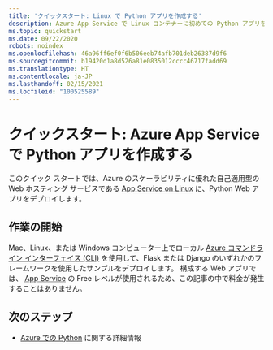 ```yaml
---
title: 'クイックスタート: Linux で Python アプリを作成する'
description: Azure App Service で Linux コンテナーに初めての Python アプリをデプロイして、App Service の使用を開始します。
ms.topic: quickstart
ms.date: 09/22/2020
robots: noindex
ms.openlocfilehash: 46a96ff6ef0f6b506eeb74afb701deb26387d9f6
ms.sourcegitcommit: b19420d1a8d526a81e0835012cccc46717fadd69
ms.translationtype: HT
ms.contentlocale: ja-JP
ms.lasthandoff: 02/15/2021
ms.locfileid: "100525589"
---
```

# <a name="quickstart-create-a-python-app-in-azure-app-service"></a>クイックスタート: Azure App Service で Python アプリを作成する 

このクイック スタートでは、Azure のスケーラビリティに優れた自己適用型の Web ホスティング サービスである [App Service on Linux](/azure/app-service/overview#app-service-on-linux) に、Python Web アプリをデプロイします。 

## <a name="getting-started"></a>作業の開始

Mac、Linux、または Windows コンピューター上でローカル [Azure コマンドライン インターフェイス (CLI)](/cli/azure/install-azure-cli) を使用して、Flask または Django のいずれかのフレームワークを使用したサンプルをデプロイします。 構成する Web アプリでは、 <abbr title="Web アプリケーション、REST API、およびモバイル バックエンド アプリケーションをホストするための HTTP ベースのサービス。">App Service</abbr> の Free レベルが使用されるため、この記事の中で料金が発生することはありません。

## <a name="next-steps"></a>次のステップ

* [Azure での Python](/azure/developer/python/) に関する詳細情報

